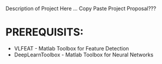 Description of Project Here  ... Copy Paste Project Proposal???






PREREQUISITS:
================
 - VLFEAT              -   Matlab Toolbox for Feature Detection
 - DeepLearnToolbox    -   Matlab Toolbox for Neural Networks